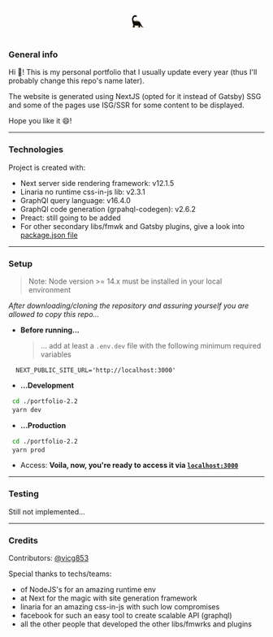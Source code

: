 <p align="center">
  <a href="https://beta.victorgomez.dev">
    <img alt="Portfolio logo" src="./public/images/global/Animated.gif" width="60" />
  </a>
</p>

### **General info**
Hi 👋! This is my personal portfolio that I usually update every year (thus I'll probably change this repo's name later). 

The website is generated using NextJS (opted for it instead of Gatsby) SSG and some of the pages use ISG/SSR for some content to be displayed. 

Hope you like it 😄!

---
### **Technologies**
Project is created with:
* Next server side rendering framework: v12.1.5
* Linaria no runtime css-in-js lib: v2.3.1
* GraphQl query language: v16.4.0
* GraphQl code generation (grpahql-codegen): v2.6.2
* Preact: still going to be added
* For other secondary libs/fmwk and Gatsby plugins, give a look into [package.json file](https://github.com/Vicg853/portfolio-2.2/blob/main/package.json)

---
### **Setup**
  > Note: Node version >= 14.x must be installed in your local environment

  *After downloading/cloning the repository and assuring yourself you are allowed to copy this repo...*

  * **Before running...**
    > ... add at least a ``` .env.dev ``` file with the following minimum required variables
  ```.env
    NEXT_PUBLIC_SITE_URL='http://localhost:3000'
  ```

  * **...Development**
  ```bash
   cd ./portfolio-2.2
   yarn dev 
  ```

  * **...Production**
  ```bash
   cd ./portfolio-2.2
   yarn prod
  ```

  * Access:
  **Voila, now, you're ready to access it via [``` localhost:3000 ```](http://localhost:3000)**

---

### **Testing**
Still not implemented...

---

### **Credits**
Contributors: [@vicg853](https://github.com/Vicg853)

Special thanks to techs/teams: 
- of NodeJS's for an amazing runtime env
- at Next for the magic with site generation framework
- linaria for an amazing css-in-js with such low compromises
- facebook for such an easy tool to create scalable API (graphql)
- all the other people that developed the other libs/fmwrks and plugins
